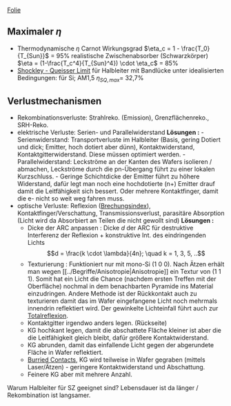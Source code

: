 [Folie](https://mega.nz/file/mNliQLyQ#SMFUmhyxsQ6i2FrNfJMonOHzW_bd0s3VmH709eFxa1s)
## Maximaler $\eta$
- Thermodynamische $\eta$
	  Carnot Wirkungsgrad $\eta_c = 1 - \frac{T_0}{T_{Sun}}$ = 95%
	  realistische Zwischenabsorber (Schwarzkörper) $\eta = (1-\frac{T_c^4}{T_{Sun}^4}) \cdot \eta_c$ = 85% 
- [Shockley - Queisser Limit](https://pubs.aip.org/aip/jap/article/32/3/510/505950/Detailed-Balance-Limit-of-Efficiency-of-p-n)
	  für Halbleiter mit Bandlücke unter idealisierten Bedingungen:
	  für Si; AM1,5 $\eta_{SQ,max}$= 32,7%

## Verlustmechanismen
- Rekombinationsverluste: Strahlreko. (Emission), Grenzflächenreko., SRH-Reko.
- elektrische Verluste: Serien- und Parallelwiderstand
  **Lösungen :**
	  - Serienwiderstand: Transportverluste im Halbleiter (Basis, gering Dotiert und dick; Emitter, hoch dotiert aber dünn), Kontaktwiderstand, Kontaktgitterwiderstand. Diese müssen optimiert werden.
	  - Parallelwiderstand: Leckströme an der Kanten des Wafers isolieren / abmachen, Leckströme durch die pn-Übergang führt zu einer lokalen Kurzschluss.
	  - Geringe Schichtdicke der Emitter führt zu höhere Widerstand, dafür legt man noch eine hochdotierte (n+) Emitter drauf damit die Leitfähigkeit sich bessert. Oder mehrere Kontaktfinger, damit die e- nicht so weit weg fahren muss.
- optische Verluste: Reflexion ([Brechungsindex](03-Optik)), Kontaktfinger/Verschattung, Transmissionsverlust, parasitäre Absorption (Licht wird da Absorbiert an Teilen die nicht gewollt sind)
  **Lösungen :**
	- Dicke der ARC anpassen : Dicke $d$ der ARC für destruktive Interferenz der Reflexion + konstruktive Int. des eindringenden Lichts $$d = \frac{k \cdot \lambda}{4n}; \quad k = 1, 3, 5, ..$$
	- Texturierung : Funktioniert nur mit mono-Si (1 0 0). Nach Ätzen erhält man wegen [[../Begriffe/Anisotropie|Anisotropie]] ein Textur von (1 1 1). Somit hat ein Licht die Chance (nachdem ersten Treffen mit der Oberfläche) nochmal in dem benachbarten Pyramide ins Material einzudringen. Andere Methode ist der Rückkontakt auch zu texturieren damit das im Wafer eingefangene Licht noch mehrmals innendrin reflektiert wird. Der gewinkelte Lichteinfall führt auch zur [Totalreflexion](https://www.pveducation.org/pvcdrom/design-of-silicon-cells/light-trapping).
	- Kontaktgitter irgendwo anders legen. (Rückseite)
	- KG hochkant legen, damit die abschattete Fläche kleiner ist aber die die Leitfähigkeit gleich bleibt, dafür größere Kontaktwiderstand. 
	- KG abrunden, damit das einfallende Licht gegen der abgerundete Fläche in Wafer reflektiert.
	- [Burried Contacts](https://www.pveducation.org/pvcdrom/manufacturing-si-cells/buried-contact-solar-cells), KG wird teilweise in Wafer gegraben (mittels Laser/Ätzen) - geringere Kontaktwiderstand und Abschattung.
	- Feinere KG aber mit mehrere Anzahl.

Warum Halbleiter für SZ geeignet sind? Lebensdauer ist da länger / Rekombination ist langsamer.
